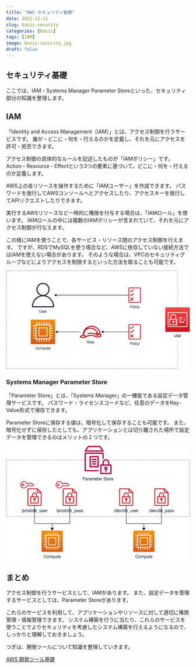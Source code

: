 ```yaml
---
title: "AWS セキュリティ基礎"
date: 2021-12-11
slug: basic-security
categories: [basic]
tags: [IAM]
image: basic-security.jpg
draft: false
---
```


## セキュリティ基礎

ここでは、IAM・Systems Manager Parameter Storeといった、セキュリティ部分の知識を整理します。


## IAM

「Identity and Access Management（IAM）」とは、アクセス制御を行うサービスです。
誰が・どこに・何を・行えるのかを定義し、それを元にアクセスを許可・拒否できます。

アクセス制御の具体的なルールを記述したものが「IAMポリシー」です。
Action・Resource・Effectという3つの要素に基づいて、どこに・何を・行えるのか定義します。

AWS上の各リソースを操作するために「IAMユーザー」を作成できます。
パスワードを発行してAWSコンソールへとアクセスしたり、アクセスキーを発行してAPIリクエストしたりできます。

実行するAWSリソースなど一時的に権限を付与する場合は、「IAMロール」を使います。
IAMロールの中には複数のIAMポリシーが含まれていて、それを元にアクセス制御が行なえます。

この様にIAMを使うことで、各サービス・リソース間のアクセス制御を行えます。
ですが、RDSでMySQLを使う場合など、AWSに依存していない接続方法ではIAMを使えない場合があります。
そのような場合は、VPCのセキュリティグループなどによりアクセスを制限するといった方法を取ることも可能です。

![](group-basic-iam.png)


### Systems Manager Parameter Store

「Parameter Store」とは、「Systems Manager」のー機能である設定データ管理サービスです。
パスワード・ライセンスコードなど、任意のデータをKey-Value形式で保存できます。

Parameter Storeに保存する値は、暗号化して保存することも可能です。
また、暗号化せずに保存したとしても、アプリケーションとは切り離された場所で設定データを管理できるのはメリットの１つです。

![](group-basic-ssm.png)


## まとめ

アクセス制御を行うサービスとして、IAMがあります。
また、設定データを管理するサービスとしては、Parameter Storeがあります。

これらのサービスを利用して、アプリケーションやリソースに対して適切に権限管理・情報管理できます。
システム構築を行うに当たり、これらのサービスを使うことでよりセキュリティを考慮したシステム構築を行えるようになるので、しっかりと理解しておきましょう。

つぎは、開発ツールについて知識を整理していきます。

[AWS 開発ツール基礎](/p/basic-develop/)
